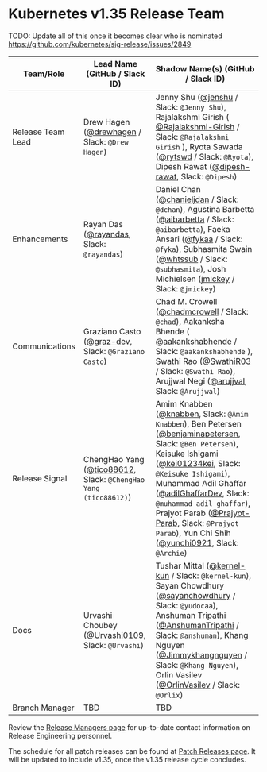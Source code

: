 # Kubernetes v1.35 Release Team

TODO: Update all of this once it becomes clear who is nominated
https://github.com/kubernetes/sig-release/issues/2849

| **Team/Role**     | **Lead Name** (**GitHub / Slack ID**)                                                           | **Shadow Name(s) (GitHub / Slack ID)** |
| ----------------- | ----------------------------------------------------------------------------------------------- | -------------------------------------- |
| Release Team Lead | Drew Hagen ([@drewhagen](https://github.com/drewhagen) / Slack: `@Drew Hagen`)                  | Jenny Shu ([@jenshu](https://github.com/jenshu) / Slack: `@Jenny Shu`), Rajalakshmi Girish ( [@Rajalakshmi-Girish](https://github.com/Rajalakshmi-Girish) / Slack: `@Rajalakshmi Girish` ), Ryota Sawada ([@rytswd](https://github.com/rytswd) / Slack: `@Ryota`), Dipesh Rawat ([@dipesh-rawat](https://github.com/dipesh-rawat), Slack: `@Dipesh`)                                     |
| Enhancements      | Rayan Das ([@rayandas](https://github.com/rayandas), Slack: `@rayandas`)                        | Daniel Chan ([@chanieljdan](https://github.com/chanieljdan) / Slack: `@dchan`), Agustina Barbetta ([@aibarbetta](https://github.com/aibarbetta) / Slack: `@aibarbetta`), Faeka Ansari ([@fykaa](https://github.com/fykaa) / Slack: `@fyka`), Subhasmita Swain ([@whtssub](https://github.com/whtssub) / Slack: `@subhasmita`), Josh Michielsen ([jmickey](https://github.com/jmickey) / Slack: `@jmickey`) 
| Communications    | Graziano Casto ([@graz-dev](https://github.com/graz-dev), Slack: `@Graziano Casto`)             | Chad M. Crowell ([@chadmcrowell](https://github.com/chadmcrowell) / Slack: `@chad`), Aakanksha Bhende ( [@aakankshabhende](https://github.com/aakankshabhende) / Slack: `@aakankshabhende` ), Swathi Rao ([@SwathiR03](https://github.com/SwathiR03) / Slack: `@Swathi Rao`), Arujjwal Negi ([@arujjval](https://github.com/arujjval), Slack: `@Arujjwal`)                                    |
| Release Signal    | ChengHao Yang ([@tico88612](https://github.com/tico88612), Slack: `@ChengHao Yang (tico88612)`) | Amim Knabben ([@knabben](https://github.com/knabben), Slack: `@Amim Knabben`), Ben Petersen ([@benjaminapetersen](https://github.com/benjaminapetersen), Slack: `@Ben Petersen`), Keisuke Ishigami ([@kei01234kei](https://github.com/kei01234kei), Slack: `@Keisuke Ishigami`), Muhammad Adil Ghaffar ([@adilGhaffarDev](https://github.com/adilGhaffarDev), Slack: `@muhammad adil ghaffar`), Prajyot Parab ([@Prajyot-Parab](https://github.com/Prajyot-Parab), Slack: `@Prajyot Parab`), Yun Chi Shih ([@yunchi0921](https://github.com/yunchi0921), Slack: `@Archie`) |
| Docs              | Urvashi Choubey ([@Urvashi0109](https://github.com/Urvashi0109), Slack: `@Urvashi`)             | Tushar Mittal ([@kernel-kun](https://github.com/kernel-kun) / Slack: `@kernel-kun`), Sayan Chowdhury ([@sayanchowdhury](https://github.com/sayanchowdhury) / Slack: `@yudocaa`), Anshuman Tripathi ([@AnshumanTripathi](https://github.com/AnshumanTripathi) / Slack: `@anshuman`), Khang Nguyen ([@Jimmykhangnguyen](https://github.com/Jimmykhangnguyen) / Slack: `@Khang Nguyen`), Orlin Vasilev ([@OrlinVasilev](https://github.com/OrlinVasilev) / Slack: `@Orlix`)                                    |
| Branch Manager    | TBD                                                                                             | TBD                                   |

Review the [Release Managers page](https://github.com/kubernetes/website/blob/main/content/en/releases/release-managers.md) for up-to-date contact information on Release Engineering personnel.

The schedule for all patch releases can be found at [Patch Releases page](https://github.com/kubernetes/website/blob/main/content/en/releases/patch-releases.md). It will be updated to include v1.35, once the v1.35 release cycle concludes.

